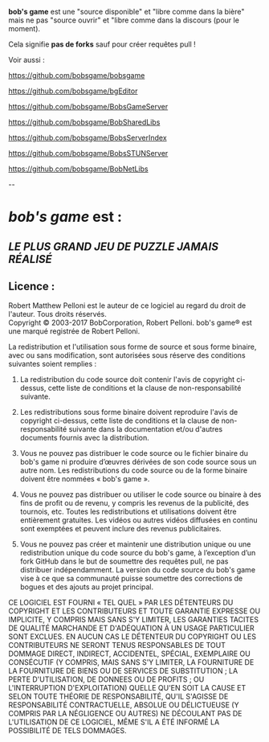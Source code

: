 **bob's game** est une "source disponible" et "libre comme dans la bière" mais ne pas "source ouvrir" et "libre comme dans la discours (pour le moment).

Cela signifie **pas de forks** sauf pour créer requêtes pull !

Voir aussi :

https://github.com/bobsgame/bobsgame

https://github.com/bobsgame/bgEditor

https://github.com/bobsgame/BobsGameServer

https://github.com/bobsgame/BobSharedLibs

https://github.com/bobsgame/BobsServerIndex

https://github.com/bobsgame/BobsSTUNServer

https://github.com/bobsgame/BobNetLibs


--

# *bob's game* est :

## *LE PLUS GRAND JEU DE PUZZLE JAMAIS RÉALISÉ*

## Licence :

Robert Matthew Pelloni est le auteur de ce logiciel au regard du droit de l'auteur. Tous droits réservés.<br />
Copyright © 2003-2017 BobCorporation, Robert Pelloni. bob's game® est une marqué registrée de Robert Pelloni.

La redistribution et l'utilisation sous forme de source et sous forme binaire, avec ou sans modification, sont autorisées sous réserve des conditions suivantes soient remplies :

1. La redistribution du code source doit contenir l'avis de copyright ci-dessus, cette liste de conditions et la clause de non-responsabilité suivante.

2. Les redistributions sous forme binaire doivent reproduire l'avis de copyright ci-dessus, cette liste de conditions et la clause de non-responsabilité suivante dans la documentation et/ou d'autres documents fournis avec la distribution.

3. Vous ne pouvez pas distribuer le code source ou le fichier binaire du bob's game ni produire d’œuvres dérivées de son code source sous un autre nom. Les redistributions du code source ou de la forme binaire doivent être nommées « bob's game ».

4. Vous ne pouvez pas distribuer ou utiliser le code source ou binaire à des fins de profit ou de revenu, y compris les revenus de la publicité, des tournois, etc. Toutes les redistributions et utilisations doivent être entièrement gratuites. Les vidéos ou autres vidéos diffusées en continu sont exemptées et peuvent inclure des revenus publicitaires.

5. Vous ne pouvez pas créer et maintenir une distribution unique ou une redistribution unique du code source du bob's game, à l’exception d’un fork GitHub dans le but de soumettre des requêtes pull, ne pas distribuer indépendamment. La version du code source du bob's game vise à ce que sa communauté puisse soumettre des corrections de bogues et des ajouts au projet principal.

CE LOGICIEL EST FOURNI « TEL QUEL » PAR LES DÉTENTEURS DU COPYRIGHT ET LES CONTRIBUTEURS ET TOUTE GARANTIE EXPRESSE OU IMPLICITE, Y COMPRIS MAIS SANS S'Y LIMITER, LES GARANTIES TACITES DE QUALITÉ MARCHANDE ET D'ADÉQUATION À UN USAGE PARTICULIER SONT EXCLUES. EN AUCUN CAS LE DÉTENTEUR DU COPYRIGHT OU LES CONTRIBUTEURS NE SERONT TENUS RESPONSABLES DE TOUT DOMMAGE DIRECT, INDIRECT, ACCIDENTEL, SPÉCIAL, EXEMPLAIRE OU CONSÉCUTIF (Y COMPRIS, MAIS SANS S'Y LIMITER, LA FOURNITURE DE LA FOURNITURE DE BIENS OU DE SERVICES DE SUBSTITUTION ; LA PERTE D'UTILISATION, DE DONNEES OU DE PROFITS ; OU L'INTERRUPTION D'EXPLOITATION) QUELLE QU'EN SOIT LA CAUSE ET SELON TOUTE THÉORIE DE RESPONSABILITÉ, QU'IL S'AGISSE DE RESPONSABILITÉ CONTRACTUELLE, ABSOLUE OU DÉLICTUEUSE (Y COMPRIS PAR LA NÉGLIGENCE OU AUTRES) NE DÉCOULANT PAS DE L'UTILISATION DE CE LOGICIEL, MÊME S'IL A ÉTÉ INFORMÉ LA POSSIBILITÉ DE TELS DOMMAGES.
